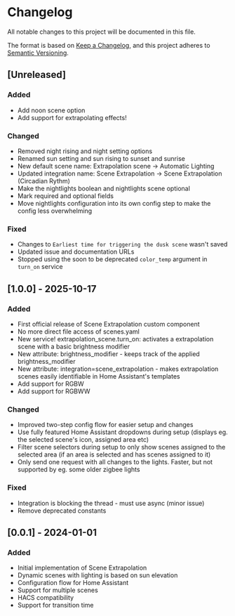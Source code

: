 # Changelog

All notable changes to this project will be documented in this file.

The format is based on [Keep a Changelog](https://keepachangelog.com/en/1.0.0/),
and this project adheres to [Semantic Versioning](https://semver.org/spec/v2.0.0.html).

## [Unreleased]

### Added

- Add noon scene option
- Add support for extrapolating effects!

### Changed

- Removed night rising and night setting options
- Renamed sun setting and sun rising to sunset and sunrise
- New default scene name: Extrapolation scene -> Automatic Lighting
- Updated integration name: Scene Extrapolation -> Scene Extrapolation (Circadian Rythm)
- Make the nightlights boolean and nightlights scene optional
- Mark required and optional fields
- Move nightlights configuration into its own config step to make the config less overwhelming

### Fixed

- Changes to `Earliest time for triggering the dusk scene` wasn't saved
- Updated issue and documentation URLs
- Stopped using the soon to be deprecated `color_temp` argument in `turn_on` service

## [1.0.0] - 2025-10-17

### Added

- First official release of Scene Extrapolation custom component
- No more direct file access of scenes.yaml
- New service! extrapolation_scene.turn_on: activates a extrapolation scene with a basic brightness modifier
- New attribute: brightness_modifier - keeps track of the applied brightness_modifier
- New attribute: integration=scene_extrapolation - makes extrapolation scenes easily identifiable in Home Assistant's templates
- Add support for RGBW
- Add support for RGBWW

### Changed

- Improved two-step config flow for easier setup and changes
- Use fully featured Home Assistant dropdowns during setup (displays eg. the selected scene's icon, assigned area etc)
- Filter scene selectors during setup to only show scenes assigned to the selected area (if an area is selected and has scenes assigned to it)
- Only send one request with all changes to the lights. Faster, but not supported by eg. some older zigbee lights

### Fixed

- Integration is blocking the thread - must use async (minor issue)
- Remove deprecated constants

## [0.0.1] - 2024-01-01

### Added

- Initial implementation of Scene Extrapolation
- Dynamic scenes with lighting is based on sun elevation
- Configuration flow for Home Assistant
- Support for multiple scenes
- HACS compatibility
- Support for transition time
